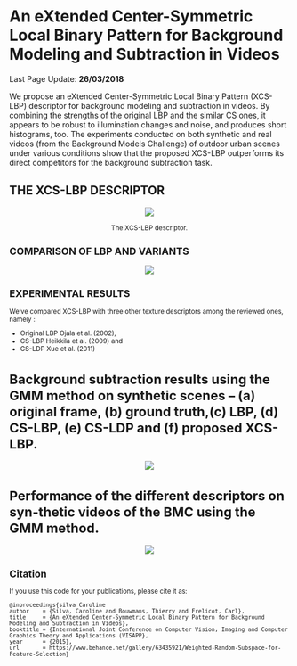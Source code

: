 # An eXtended Center-Symmetric Local Binary Pattern for Background Modeling and Subtraction in Videos

Last Page Update: **26/03/2018**


We propose an eXtended Center-Symmetric Local Binary Pattern (XCS-LBP) descriptor for background modeling and subtraction in videos. By combining the strengths of the original LBP and the similar CS ones, it appears to be robust to illumination changes and noise, and produces short histograms, too. The experiments conducted on both synthetic and real videos (from the Background Models Challenge) of outdoor urban scenes under various conditions show that the proposed XCS-LBP outperforms its direct competitors for the background subtraction task.

THE XCS-LBP DESCRIPTOR
---------------------------------------------------
<p align="center"><img src="https://raw.githubusercontent.com/carolinepacheco/XCS-LBP/master/docs/xcslbp.png" border="0" /></p>

<center> <small> The XCS-LBP descriptor. </center>

COMPARISON OF LBP AND VARIANTS
---------------------------------------------------
<p align="center"><img src="https://raw.githubusercontent.com/carolinepacheco/XCS-LBP/master/docs/table.png" border="0" /></p>


EXPERIMENTAL RESULTS
---------------------------------------------------


We’ve compared XCS-LBP with three other texture descriptors among the reviewed ones, namely :
 
* Original LBP Ojala et al. (2002),
* CS-LBP Heikkila et al. (2009) and
* CS-LDP Xue et al. (2011)

<h1> Background subtraction results using the GMM method on synthetic scenes – (a) original frame, (b) ground truth,(c) LBP, (d) CS-LBP, (e) CS-LDP and (f) proposed XCS-LBP. </h1>

<p align="center"><img src="https://raw.githubusercontent.com/carolinepacheco/XCS-LBP/master/docs/visualresults.png" border="0"/></p>

<h1>Performance of the different descriptors on syn-thetic videos of the BMC using the GMM method. </h1>

<p align="center"><img src="https://raw.githubusercontent.com/carolinepacheco/XCS-LBP/master/docs/result.png" border="0" /></p>


Citation
--------
If you use this code for your publications, please cite it as:
```
@inproceedings{silva Caroline
author    = {Silva, Caroline and Bouwmans, Thierry and Frelicot, Carl},
title     = {An eXtended Center-Symmetric Local Binary Pattern for Background Modeling and Subtraction in Videos},
booktitle = {International Joint Conference on Computer Vision, Imaging and Computer Graphics Theory and Applications (VISAPP},
year      = {2015},
url       = https://www.behance.net/gallery/63435921/Weighted-Random-Subspace-for-Feature-Selection}
```
